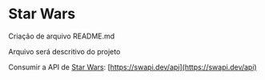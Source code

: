 # Star Wars

Criação de arquivo README.md

Arquivo será descritivo do projeto

Consumir a API de [Star Wars](https://swapi.dev/):
[https://swapi.dev/api](https://swapi.dev/api)